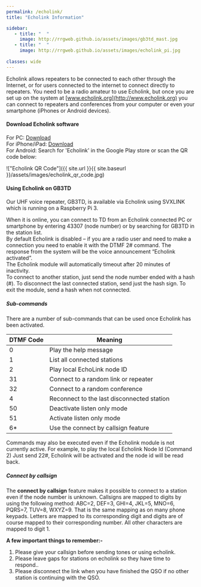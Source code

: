 ```yaml
---
permalink: /echolink/
title: "Echolink Information"

sidebar:
   - title: "  "
     image: http://rrgweb.github.io/assets/images/gb3td_mast.jpg
   - title: "  "
     image: http://rrgweb.github.io/assets/images/echolink_pi.jpg
     
classes: wide
---
```



Echolink allows repeaters to be connected to each other through the Internet, or for users connected to the internet to connect directly to repeaters. You need to be a radio amateur to use Echolink, but once you are set up on the system at [www.echolink.org](http://www.echolink.org) you can connect to repeaters and conferences from your computer or even your smartphone (iPhones or Android devices).
 
#### Download Echolink software

For PC: [Download](http://www.echolink.org/register_data.jsp)\
For iPhone/iPad: [Download](https://itunes.apple.com/gb/app/echolink/id350688562?mt=8)\
For Android: Search for 'Echolink' in the Google Play store or scan the QR code below:  

!["Echolink QR Code"]({{ site.url }}{{ site.baseurl }}/assets/images/echolink_qr_code.jpg)

#### Using Echolink on GB3TD

Our UHF voice repeater, GB3TD, is available via Echolink using SVXLINK which is running on a Raspberry Pi 3.  

When it is online, you can connect to TD from an Echolink connected PC or smartphone by entering 43307 (node number) or by searching for GB3TD in the station list.\
By default Echolink is disabled – if you are a radio user and need to make a connection you need to enable it with the DTMF 2# command. The response from the system will be the voice announcement “Echolink activated”.\
The Echolink module will automatically timeout after 20 minutes of inactivity.\
To connect to another station, just send the node number ended with a hash (#). To disconnect the last connected station, send just the hash sign. To exit the module, send a hash when not connected.  

##### Sub-commands

There are a number of sub-commands that can be used once Echolink has been activated.

|DTMF Code| Meaning |
|---|---|
|0|Play the help message|
|1|List all connected stations|
|2|Play local EchoLink node ID|
|31|Connect to a random link or repeater|
|32|Connect to a random conference|
|4|Reconnect to the last disconnected station|
|50|Deactivate listen only mode|
|51|Activate listen only mode|
|6*|Use the connect by callsign feature|

Commands may also be executed even if the Echolink module is not currently active.  For example, to play the local Echolink Node Id (Command 2) Just send 22#, Echolink will be activated and the node id will be read back.

##### Connect by callsign

The **connect by callsign** feature makes it possible to connect to a station even if the node number is unknown. Callsigns are mapped to digits by using the following method: ABC=2, DEF=3, GHI=4, JKL=5, MNO=6, PQRS=7, TUV=8, WXYZ=9. That is the same mapping as on many phone keypads. Letters are mapped to its corresponding digit and digits are of course mapped to their corresponding number. All other characters are mapped to digit 1.

**A few important things to remember:-**

1. Please give your callsign before sending tones or using echolink.
2. Please leave gaps for stations on echolink so they have time to respond..
3. Please disconnect the link when you have finished the QSO if no other station is   continuing with the QSO.
